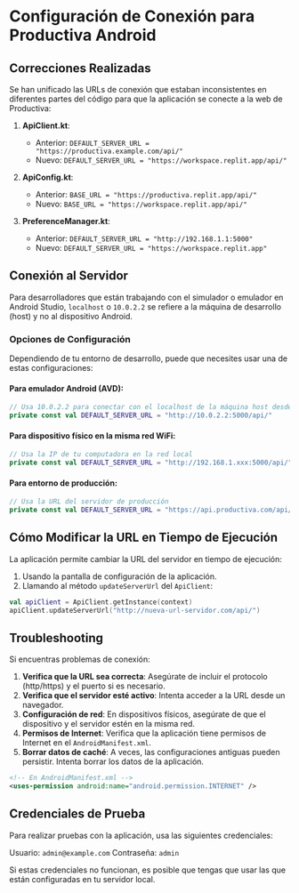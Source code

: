 # Configuración de Conexión para Productiva Android

## Correcciones Realizadas

Se han unificado las URLs de conexión que estaban inconsistentes en diferentes partes del código para que la aplicación se conecte a la web de Productiva:

1. **ApiClient.kt**:
   - Anterior: `DEFAULT_SERVER_URL = "https://productiva.example.com/api/"`
   - Nuevo: `DEFAULT_SERVER_URL = "https://workspace.replit.app/api/"`

2. **ApiConfig.kt**:
   - Anterior: `BASE_URL = "https://productiva.replit.app/api/"`
   - Nuevo: `BASE_URL = "https://workspace.replit.app/api/"`

3. **PreferenceManager.kt**:
   - Anterior: `DEFAULT_SERVER_URL = "http://192.168.1.1:5000"`
   - Nuevo: `DEFAULT_SERVER_URL = "https://workspace.replit.app"`

## Conexión al Servidor

Para desarrolladores que están trabajando con el simulador o emulador en Android Studio, `localhost` o `10.0.2.2` se refiere a la máquina de desarrollo (host) y no al dispositivo Android.

### Opciones de Configuración

Dependiendo de tu entorno de desarrollo, puede que necesites usar una de estas configuraciones:

#### Para emulador Android (AVD):
```kotlin
// Usa 10.0.2.2 para conectar con el localhost de la máquina host desde el emulador
private const val DEFAULT_SERVER_URL = "http://10.0.2.2:5000/api/"
```

#### Para dispositivo físico en la misma red WiFi:
```kotlin
// Usa la IP de tu computadora en la red local
private const val DEFAULT_SERVER_URL = "http://192.168.1.xxx:5000/api/"
```

#### Para entorno de producción:
```kotlin
// Usa la URL del servidor de producción
private const val DEFAULT_SERVER_URL = "https://api.productiva.com/api/"
```

## Cómo Modificar la URL en Tiempo de Ejecución

La aplicación permite cambiar la URL del servidor en tiempo de ejecución:

1. Usando la pantalla de configuración de la aplicación.
2. Llamando al método `updateServerUrl` del `ApiClient`:

```kotlin
val apiClient = ApiClient.getInstance(context)
apiClient.updateServerUrl("http://nueva-url-servidor.com/api/")
```

## Troubleshooting

Si encuentras problemas de conexión:

1. **Verifica que la URL sea correcta**: Asegúrate de incluir el protocolo (http/https) y el puerto si es necesario.
2. **Verifica que el servidor esté activo**: Intenta acceder a la URL desde un navegador.
3. **Configuración de red**: En dispositivos físicos, asegúrate de que el dispositivo y el servidor estén en la misma red.
4. **Permisos de Internet**: Verifica que la aplicación tiene permisos de Internet en el `AndroidManifest.xml`.
5. **Borrar datos de caché**: A veces, las configuraciones antiguas pueden persistir. Intenta borrar los datos de la aplicación.

```xml
<!-- En AndroidManifest.xml -->
<uses-permission android:name="android.permission.INTERNET" />
```

## Credenciales de Prueba

Para realizar pruebas con la aplicación, usa las siguientes credenciales:

Usuario: `admin@example.com`
Contraseña: `admin`

Si estas credenciales no funcionan, es posible que tengas que usar las que están configuradas en tu servidor local.